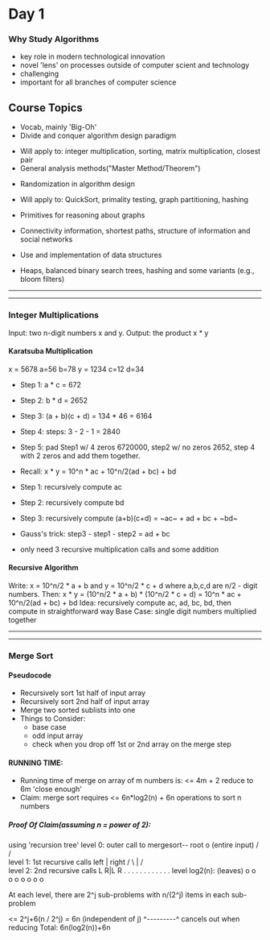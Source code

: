 Day 1
====
### Why Study Algorithms
- key role in modern technological innovation
- novel 'lens' on processes outside of computer scient and technology
- challenging
- important for all branches of computer science

## Course Topics
*  Vocab, mainly 'Big-Oh'
*  Divide and conquer algorithm design paradigm
  - Will apply to: integer multiplication, sorting, matrix multiplication, closest pair
  - General analysis methods("Master Method/Theorem")
*  Randomization in algorithm design
  - Will apply to: QuickSort, primality testing, graph partitioning, hashing
*  Primitives for reasoning about graphs
  - Connectivity information, shortest paths, structure of information and social networks
*  Use and implementation of data structures
  - Heaps, balanced binary search trees, hashing and some variants (e.g., bloom filters)
___
___
### Integer Multiplications
Input: two n-digit numbers x and y.
Output: the product x * y

#### Karatsuba Multiplication
x = 5678     a=56  b=78
y = 1234     c=12  d=34
- Step 1: a * c = 672
- Step 2: b * d = 2652
- Step 3: (a + b)(c + d) = 134 * 46 = 6164
- Step 4: steps: 3 - 2 - 1 = 2840
- Step 5: pad Step1 w/ 4 zeros 6720000, step2 w/ no zeros 2652, step 4 with 2 zeros and add them together.

- Recall: x * y = 10^n * ac + 10^n/2(ad + bc) + bd
- Step 1: recursively compute ac
- Step 2: recursively compute bd
- Step 3: recursively compute (a+b)(c+d) = ~ac~ + ad + bc + ~bd~
- Gauss's trick: step3 - step1 - step2 = ad + bc
- only need 3 recursive multiplication calls and some addition

#### Recursive Algorithm
Write: x = 10^n/2 * a + b  and y = 10^n/2 * c + d
  where a,b,c,d are n/2 - digit numbers.
Then: x * y = (10^n/2 * a + b) * (10^n/2 * c + d)
            = 10^n * ac + 10^n/2(ad + bc) + bd
Idea: recursively compute ac, ad, bc, bd, then compute in straightforward way
Base Case: single digit numbers multiplied together
___
___
### Merge Sort
#### Pseudocode
- Recursively sort 1st half of input array
- Recursively sort 2nd half of input array
- Merge two sorted sublists into one
- Things to Consider:
  *  base case
  *  odd input array
  *  check when you drop off 1st or 2nd array on the merge step
#### RUNNING TIME:
- Running time of merge on array of m numbers is: <= 4m + 2 reduce to 6m 'close enough'
- Claim: merge sort requires <= 6n*log2(n) + 6n operations to sort n numbers
##### Proof Of Claim(assuming n = power of 2):
using 'recursion tree'
level 0: outer call to mergesort-- root o (entire input)
                                    /   \
                                   /     \
level 1: 1st recursive calls     left | right
                                /   \ | /    \
level 2: 2nd recursive calls   L     R|L      R
                               .     . .      .
                               .     . .      .
                               .     . .      .
level log2(n):       (leaves) o o  o o o o   o o

At each level, there are 2^j sub-problems with n/(2^j) items in each sub-problem

<= 2^j+6(n / 2^j) =  6n (independent of j)
    ^---------^ cancels out when reducing
Total:  6n(log2(n))+6n
